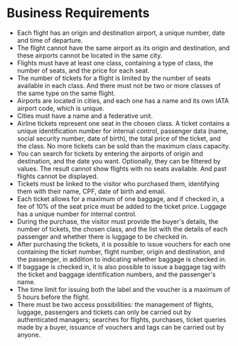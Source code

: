﻿# Business Requirements
- Each flight has an origin and destination airport, a unique number, date and time of departure.
- The flight cannot have the same airport as its origin and destination, and these airports cannot be located in the same city.
- Flights must have at least one class, containing a type of class, the number of seats, and the price for each seat.
- The number of tickets for a flight is limited by the number of seats available in each class. And there must not be two or more classes of the same type on the same flight.
- Airports are located in cities, and each one has a name and its own IATA airport code, which is unique.
- Cities must have a name and a federative unit.
- Airline tickets represent one seat in the chosen class. A ticket contains a unique identification number for internal control, passenger data (name, social security number, date of birth), the total price of the ticket, and the class. No more tickets can be sold than the maximum class capacity.
- You can search for tickets by entering the airports of origin and destination, and the date you want. Optionally, they can be filtered by values. The result cannot show flights with no seats available. And past flights cannot be displayed.
- Tickets must be linked to the visitor who purchased them, identifying them with their name, CPF, date of birth and email.
- Each ticket allows for a maximum of one baggage, and if checked in, a fee of 10% of the seat price must be added to the ticket price. Luggage has a unique number for internal control.
- During the purchase, the visitor must provide the buyer's details, the number of tickets, the chosen class, and the list with the details of each passenger and whether there is luggage to be checked in.
- After purchasing the tickets, it is possible to issue vouchers for each one containing the ticket number, flight number, origin and destination, and the passenger, in addition to indicating whether baggage is checked in.
- If baggage is checked in, it is also possible to issue a baggage tag with the ticket and baggage identification numbers, and the passenger's name.
- The time limit for issuing both the label and the voucher is a maximum of 5 hours before the flight.
- There must be two access possibilities: the management of flights, luggage, passengers and tickets can only be carried out by authenticated managers; searches for flights, purchases, ticket queries made by a buyer, issuance of vouchers and tags can be carried out by anyone.